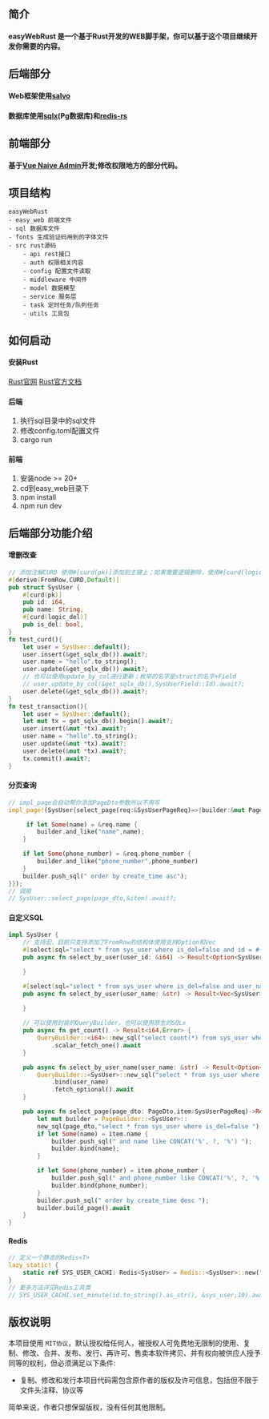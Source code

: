 ## 简介
#### easyWebRust 是一个基于Rust开发的WEB脚手架，你可以基于这个项目继续开发你需要的内容。
## 后端部分
#### Web框架使用[salvo](https://github.com/salvo-rs/salvo)
#### 数据库使用[sqlx](https://github.com/launchbadge/sqlx)(Pg数据库)和[redis-rs](https://github.com/redis-rs/redis-rs)
## 前端部分
#### 基于[Vue Naive Admin](https://github.com/zclzone/vue-naive-admin)开发;修改权限地方的部分代码。

## 项目结构
    easyWebRust
    - easy_web 前端文件
    - sql 数据库文件
    - fonts 生成验证码用到的字体文件
    - src rust源码
        - api rest接口
        - auth 权限相关内容
        - config 配置文件读取
        - middleware 中间件
        - model 数据模型
        - service 服务层
        - task 定时任务/队列任务
        - utils 工具包
## 如何启动

#### 安装Rust
[Rust官网](https://www.rust-lang.org/tools/install)
[Rust官方文档](https://forge.rust-lang.org/infra/other-installation-methods.html)


#### 后端
1. 执行sql目录中的sql文件
2. 修改config.toml配置文件
3. cargo run

#### 前端
1. 安装node >= 20+
2. cd到easy_web目录下
3. npm install
4. npm run dev

## 后端部分功能介绍
#### 增删改查
```rust
// 添加注解CURD 使用#[curd(pk)]添加到主键上；如果需要逻辑删除，使用#[curd(logic_del)]
#[derive(FromRow,CURD,Default)]
pub struct SysUser {
    #[curd(pk)]
    pub id: i64,
    pub name: String,
    #[curd(logic_del)]
    pub is_del: bool,
}
fn test_curd(){
    let user = SysUser::default();
    user.insert(&get_sqlx_db()).await?;
    user.name = "hello".to_string();
    user.update(&get_sqlx_db()).await?;
    // 也可以使用update_by_col进行更新；枚举的名字是struct的名字+Field
    // user.update_by_col(&get_sqlx_db(),SysUserField::Id).await?;
    user.delete(&get_sqlx_db()).await?;
}
fn test_transaction(){
    let user = SysUser::default();
    let mut tx = get_sqlx_db().begin().await?;
    user.insert(&mut *tx).await?;
    user.name = "hello".to_string();
    user.update(&mut *tx).await?;
    user.delete(&mut *tx).await?;
    tx.commit().await?;
}


```
#### 分页查询
```rust
// impl_page会自动帮你添加PageDto参数所以不用写
impl_page!(SysUser{select_page(req:&SysUserPageReq)=>|builder:&mut PageBuilder<SysUser>|{

     if let Some(name) = &req.name {
        builder.and_like("name",name);
    }

    if let Some(phone_number) = &req.phone_number {
        builder.and_like("phone_number",phone_number)
    }
    builder.push_sql(" order by create_time asc");
}});
// 调用
// SysUser::select_page(page_dto,&item).await?;
```
#### 自定义SQL
```rust
impl SysUser {
    // 支持宏，目前只支持添加了FromRow的结构体使用支持Option和Vec
    #[select(sql="select * from sys_user where is_del=false and id = #{user_id}")]
    pub async fn select_by_user(user_id: &i64) -> Result<Option<SysUser>, Error> {

    }

    #[select(sql="select * from sys_user where is_del=false and user_name = #{user_name}")]
    pub async fn select_by_user(user_name: &str) -> Result<Vec<SysUser>, Error> {

    }
    
    // 可以使用封装的QueryBuilder，也可以使用原生的SQLx
    pub async fn get_count() -> Result<i64,Error> {
        QueryBuilder::<i64>::new_sql("select count(*) from sys_user where is_del = false ")
            .scalar_fetch_one().await
    }

    pub async fn select_by_user_name(user_name: &str) -> Result<Option<SysUser>,Error> {
        QueryBuilder::<SysUser>::new_sql("select * from sys_user where is_del=false and user_name = ? limit 1")
            .bind(user_name)
            .fetch_optional().await
    }

    pub async fn select_page(page_dto: PageDto,item:SysUserPageReq)->Result<WebResultPage<SysUser>,Error>{
        let mut builder = PageBuilder::<SysUser>::
        new_sql(page_dto,"select * from sys_user where is_del=false ");
        if let Some(name) = item.name {
            builder.push_sql(" and name like CONCAT('%', ?, '%') ");
            builder.bind(name);
        }

        if let Some(phone_number) = item.phone_number {
            builder.push_sql(" and phone_number like CONCAT('%', ?, '%') ");
            builder.bind(phone_number);
        }
        builder.push_sql(" order by create_time desc ");
        builder.build_page().await
    }
}


```

#### Redis
```rust
// 定义一个静态的Redis<T>
lazy_static! {
    static ref SYS_USER_CACHI: Redis<SysUser> = Redis::<SysUser>::new("SysUser");
}
// 更多方法详见Redis工具类
// SYS_USER_CACHI.set_minute(id.to_string().as_str(), &sys_user,10).await.ok();
```


## 版权说明

本项目使用 `MIT协议`，默认授权给任何人，被授权人可免费地无限制的使用、复制、修改、合并、发布、发行、再许可、售卖本软件拷贝、并有权向被供应人授予同等的权利，但必须满足以下条件:

- 复制、修改和发行本项目代码需包含原作者的版权及许可信息，包括但不限于文件头注释、协议等

简单来说，作者只想保留版权，没有任何其他限制。

## 